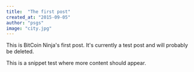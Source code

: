 ```yaml
---
title:  "The first post"
created_at: "2015-09-05"
author: "psgs"
image: "city.jpg"
---
```


This is BitCoin Ninja's first post. It's currently a test post and will probably be deleted.
<!--more-->
This is a snippet test where more content should appear.